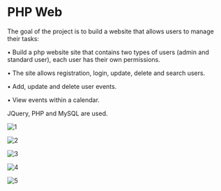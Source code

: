 # PHP Web

The goal of the project is to build a website that allows users to manage their tasks:

•	Build a php website site that contains two types of users (admin and standard user), each user has their own permissions.

•	The site allows registration, login, update, delete and search users.

•	Add, update and delete user events.

•	View events within a calendar.

JQuery, PHP and MySQL are used.

![1](https://user-images.githubusercontent.com/63209732/176039933-3d616531-890d-410c-88d8-f7b8236a2b9c.png)

![2](https://user-images.githubusercontent.com/63209732/176039940-28776416-7ccc-43c3-92d1-5ef2402cfebb.png)

![3](https://user-images.githubusercontent.com/63209732/176039951-c43d3bf7-2836-4005-b9a1-19cbf413fd99.png)

![4](https://user-images.githubusercontent.com/63209732/176039965-1751cd78-400e-412d-9a99-a059038e81a6.png)

![5](https://user-images.githubusercontent.com/63209732/176039974-92d44e73-b6d0-4226-b627-2430fc334a13.png)
